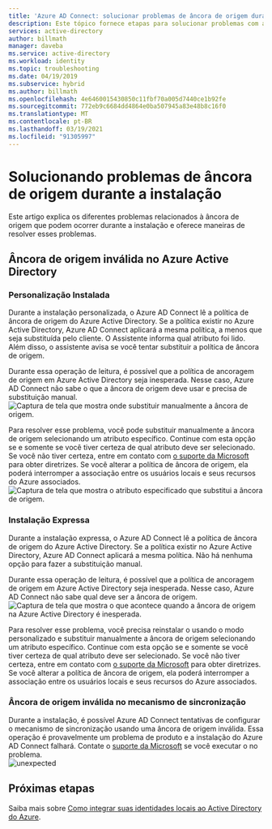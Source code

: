 ```yaml
---
title: 'Azure AD Connect: solucionar problemas de âncora de origem durante a instalação | Microsoft Docs'
description: Este tópico fornece etapas para solucionar problemas com a âncora de origem durante a instalação.
services: active-directory
author: billmath
manager: daveba
ms.service: active-directory
ms.workload: identity
ms.topic: troubleshooting
ms.date: 04/19/2019
ms.subservice: hybrid
ms.author: billmath
ms.openlocfilehash: 4e6460015430850c11fbf70a005d7440ce1b92fe
ms.sourcegitcommit: 772eb9c6684dd4864e0ba507945a83e48b8c16f0
ms.translationtype: MT
ms.contentlocale: pt-BR
ms.lasthandoff: 03/19/2021
ms.locfileid: "91305997"
---
```

# <a name="troubleshooting-source-anchor-issues-during-installation"></a>Solucionando problemas de âncora de origem durante a instalação
Este artigo explica os diferentes problemas relacionados à âncora de origem que podem ocorrer durante a instalação e oferece maneiras de resolver esses problemas.

## <a name="invalid-source-anchor-in-azure-active-directory"></a>Âncora de origem inválida no Azure Active Directory

### <a name="custom-installation"></a>Personalização Instalada

Durante a instalação personalizada, o Azure AD Connect lê a política de âncora de origem do Azure Active Directory. Se a política existir no Azure Active Directory, Azure AD Connect aplicará a mesma política, a menos que seja substituída pelo cliente. O Assistente informa qual atributo foi lido. Além disso, o assistente avisa se você tentar substituir a política de âncora de origem.

Durante essa operação de leitura, é possível que a política de ancoragem de origem em Azure Active Directory seja inesperada. Nesse caso, Azure AD Connect não sabe o que a âncora de origem deve usar e precisa de substituição manual.</br>
![Captura de tela que mostra onde substituir manualmente a âncora de origem.](media/tshoot-connect-source-anchor/source1.png)

Para resolver esse problema, você pode substituir manualmente a âncora de origem selecionando um atributo específico. Continue com esta opção se e somente se você tiver certeza de qual atributo deve ser selecionado. Se você não tiver certeza, entre em contato com [o suporte da Microsoft](https://support.microsoft.com/contactus/) para obter diretrizes. Se você alterar a política de âncora de origem, ela poderá interromper a associação entre os usuários locais e seus recursos do Azure associados.</br>
![Captura de tela que mostra o atributo especificado que substitui a âncora de origem.](media/tshoot-connect-source-anchor/source2.png)

### <a name="express-installation"></a>Instalação Expressa
Durante a instalação expressa, o Azure AD Connect lê a política de âncora de origem do Azure Active Directory. Se a política existir no Azure Active Directory, Azure AD Connect aplicará a mesma política. Não há nenhuma opção para fazer a substituição manual.

Durante essa operação de leitura, é possível que a política de ancoragem de origem em Azure Active Directory seja inesperada. Nesse caso, Azure AD Connect não sabe qual deve ser a âncora de origem.</br>
![Captura de tela que mostra o que acontece quando a âncora de origem na Azure Active Directory é inesperada.](media/tshoot-connect-source-anchor/source3.png)

Para resolver esse problema, você precisa reinstalar o usando o modo personalizado e substituir manualmente a âncora de origem selecionando um atributo específico. Continue com esta opção se e somente se você tiver certeza de qual atributo deve ser selecionado. Se você não tiver certeza, entre em contato com [o suporte da Microsoft](https://support.microsoft.com/contactus/) para obter diretrizes. Se você alterar a política de âncora de origem, ela poderá interromper a associação entre os usuários locais e seus recursos do Azure associados.

### <a name="invalid-source-anchor-in-sync-engine"></a>Âncora de origem inválida no mecanismo de sincronização
Durante a instalação, é possível Azure AD Connect tentativas de configurar o mecanismo de sincronização usando uma âncora de origem inválida. Essa operação é provavelmente um problema de produto e a instalação do Azure AD Connect falhará. Contate o [suporte da Microsoft](https://support.microsoft.com/contactus/) se você executar o no problema.</br>
![unexpected](media/tshoot-connect-source-anchor/source4.png)


## <a name="next-steps"></a>Próximas etapas
Saiba mais sobre [Como integrar suas identidades locais ao Active Directory do Azure](whatis-hybrid-identity.md).
